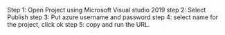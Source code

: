 Step 1: Open Project using Microsoft Visual studio 2019
step 2: Select Publish
step 3: Put azure username and password
step 4: select name for the project, click ok 
step 5: copy and run the URL.
